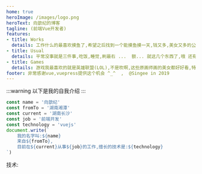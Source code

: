 ```yaml
--- 
home: true
heroImage: /images/logo.png
heroText: 向歆纪的博客
tagline: (前端Vue开发者)
features:
- title: Works
  details: 工作什么的最喜欢摸鱼了,希望之后找到一个能摸鱼摸一天,钱又多,美女又多的公司  
- title: Usual
  details: 平常没事就是三件事,吃饭,睡觉,刷最右 ...  额... 就这几个东西了,哦 还有 日常吐槽上班太辛苦了  嘿嘿 
- title: Games
  details: 游戏我最喜欢的就是英雄联盟(LOL),不是吹啊,这些原画师画的美女都好好看,特别是那个俄洛伊,雷克赛,都挺好看的,希望英雄联盟设计师能继续保持下去哦!!!  :) 
footer: 非常感谢vue,vuepress提供这个机会 ^_^  ,  @Singee in 2019  
---
```



:::warning
以下是我的自我介绍
:::







```javascript
const name = '向歆纪'
const fromTo = '湖南湘潭'
const current = '湖南长沙'
const job = '前端开发'
const technology = 'vuejs'
document.write(`
    我的名字叫:${name}
    来自${fromTo},
    目前在${current}从事${job}的工作,擅长的技术是:${technology}
`)
```

技术:
